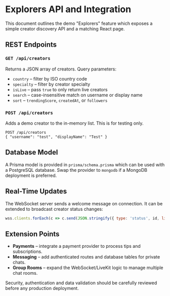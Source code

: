 # Explorers API and Integration

This document outlines the demo "Explorers" feature which exposes a simple
creator discovery API and a matching React page.

## REST Endpoints

### `GET /api/creators`
Returns a JSON array of creators.
Query parameters:

- `country` – filter by ISO country code
- `specialty` – filter by creator specialty
- `isLive` – pass `true` to only return live creators
- `search` – case-insensitive match on username or display name
- `sort` – `trendingScore`, `createdAt`, or `followers`

### `POST /api/creators`
Adds a demo creator to the in-memory list. This is for testing only.

```
POST /api/creators
{ "username": "test", "displayName": "Test" }
```

## Database Model

A Prisma model is provided in `prisma/schema.prisma` which can be used with a
PostgreSQL database. Swap the provider to `mongodb` if a MongoDB deployment is
preferred.

## Real-Time Updates

The WebSocket server sends a welcome message on connection. It can be extended to
broadcast creator status changes:

```javascript
wss.clients.forEach(c => c.send(JSON.stringify({ type: 'status', id, live: true })))
```

## Extension Points

- **Payments** – integrate a payment provider to process tips and subscriptions.
- **Messaging** – add authenticated routes and database tables for private chats.
- **Group Rooms** – expand the WebSocket/LiveKit logic to manage multiple chat rooms.

Security, authentication and data validation should be carefully reviewed before
any production deployment.
